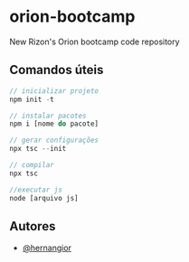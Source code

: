 # orion-bootcamp
New Rizon's Orion bootcamp code repository

## Comandos úteis

```typescript
// inicializar projeto
npm init -t

// instalar pacotes
npm i [nome do pacote]

// gerar configurações
npx tsc --init

// compilar
npx tsc

//executar js
node [arquivo js]
```

## Autores

- [@hernangior](https://www.github.com/hernangior)
